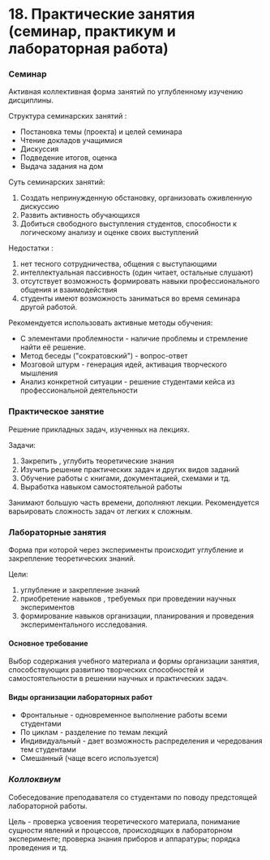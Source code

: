 # 18. Практические занятия (семинар, практикум и лабораторная работа)

### Семинар

Активная коллективная форма занятий по углубленному изучению дисциплины.

Структура семинарских занятий :

- Постановка темы (проекта) и целей семинара
- Чтение  докладов  учащимися
- Дискуссия
- Подведение итогов, оценка
- Выдача задания на дом

Суть семинарских занятий:

1. Cоздать непринужденную обстановку, организовать оживленную дискуссию 
2. Развить активность обучающихся
3. Добиться свободного выступления студентов, способности к логическому анализу и оценке своих выступлений

Недостатки : 
1. нет тесного сотрудничества, общения с выступающими
2. интеллектуальная пассивность (один читает, остальные слушают)
3. отсутствует возможность формировать навыки профессионального общения и взаимодействия
4. студенты  имеют  возможность  заниматься  во  время  семинара другой работой.

Рекомендуется использовать активные методы обучения:

- С элементами проблемности - наличие проблемы и стремление найти её решение.
- Метод беседы ("сократовский") - вопрос-ответ
- Мозговой штурм - генерация идей, активация творческого мышления
- Анализ конкретной ситуации - решение студентами кейса из профессиональной деятельности

### Практическое занятие

Решение прикладных задач, изученных на  лекциях.

Задачи: 

1. Закрепить , углубить теоретические знания
2. Изучить решение практических задач и других видов заданий
3. Обучение работы с книгами, документацией, схемами и тд.
4. Выработка навыком самостоятельной работы

Занимают большую часть времени, дополняют лекции. Рекомендуется варьировать сложность задач от легких к сложным.

### Лабораторные занятия

Форма при которой через эксперименты происходит углубление и закрепление теоретических знаний.

Цели: 

1. углубление  и  закрепление  знаний
2. приобретение навыков , требуемых при проведении научных экспериментов
3. формирование навыков организации, планирования и проведения экспериментального исследования.

#### Основное требование

Выбор содержания учебного материала и формы организации занятия, способствующих развитию творческих способностей и самостоятельности в решении научных и практических задач.

#### Виды организации лабораторных работ

- Фронтальные - одновременное выполнение работы всеми студентами
- По циклам - разделение по темам лекций
- Индивидуальный - дает возможность распределения и чередования тем студентами
- Смешанный (чаще всего используется)

### _Коллоквиум_

Cобеседование преподавателя  со  студентами  по  поводу предстоящей лабораторной работы.

Цель - проверка усвоения теоретического материала, понимание сущности явлений и процессов, происходящих в лабораторном эксперименте; проверка знания приборов и аппаратуры; порядка проведения и тд.